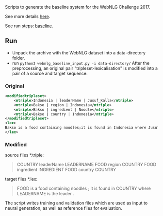 Scripts to generate the baseline system for the WebNLG Challenge 2017.

See more details [here](http://webnlg.loria.fr/pages/challenge.html).

See run steps: [baseline](http://webnlg.loria.fr/pages/baseline.html).

## Run

- Unpack the archive with the WebNLG dataset into a data-directory folder.
- run `python3 webnlg_baseline_input.py -i data-directory/`
After the preprocessing, an original pair "tripleset-lexicalisation" is modified into a pair of a source and target sequence.

### Original
```xml
<modifiedtripleset>
    <mtriple>Indonesia | leaderName | Jusuf_Kalla</mtriple>
    <mtriple>Bakso | region | Indonesia</mtriple>
    <mtriple>Bakso | ingredient | Noodle</mtriple>
    <mtriple>Bakso | country | Indonesia</mtriple>
</modifiedtripleset>
<lex>
Bakso is a food containing noodles;it is found in Indonesia where Jusuf Kalla is the leader.
</lex>
```
### Modified
source files *.triple:

  >COUNTRY leaderName LEADERNAME FOOD region COUNTRY FOOD ingredient INGREDIENT FOOD country COUNTRY
  
target files *.lex:

  >FOOD is a food containing noodles ; it is found in COUNTRY where LEADERNAME is the leader .

The script writes training and validation files which are used as input to neural generation, as well as reference files for evaluation.

